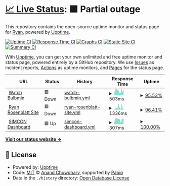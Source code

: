 # [📈 Live Status](https://upptime.ryanrosenblatt.com): <!--live status--> **🟧 Partial outage**

This repository contains the open-source uptime monitor and status page for [Ryan](https://upptime.ryanrosenblatt.com), powered by [Upptime](https://github.com/upptime/upptime).

[![Uptime CI](https://github.com/ryanmattt/upptime-tracking/workflows/Uptime%20CI/badge.svg)](https://github.com/ryanmattt/upptime-tracking/actions?query=workflow%3A%22Uptime+CI%22)
[![Response Time CI](https://github.com/ryanmattt/upptime-tracking/workflows/Response%20Time%20CI/badge.svg)](https://github.com/ryanmattt/upptime-tracking/actions?query=workflow%3A%22Response+Time+CI%22)
[![Graphs CI](https://github.com/ryanmattt/upptime-tracking/workflows/Graphs%20CI/badge.svg)](https://github.com/ryanmattt/upptime-tracking/actions?query=workflow%3A%22Graphs+CI%22)
[![Static Site CI](https://github.com/ryanmattt/upptime-tracking/workflows/Static%20Site%20CI/badge.svg)](https://github.com/ryanmattt/upptime-tracking/actions?query=workflow%3A%22Static+Site+CI%22)
[![Summary CI](https://github.com/ryanmattt/upptime-tracking/workflows/Summary%20CI/badge.svg)](https://github.com/ryanmattt/upptime-tracking/actions?query=workflow%3A%22Summary+CI%22)

With [Upptime](https://upptime.js.org), you can get your own unlimited and free uptime monitor and status page, powered entirely by a GitHub repository. We use [Issues](https://github.com/ryanmattt/upptime-tracking/issues) as incident reports, [Actions](https://github.com/ryanmattt/upptime-tracking/actions) as uptime monitors, and [Pages](https://upptime.ryanrosenblatt.com) for the status page.

<!--start: status pages-->
<!-- This summary is generated by Upptime (https://github.com/upptime/upptime) -->
<!-- Do not edit this manually, your changes will be overwritten -->
<!-- prettier-ignore -->
| URL | Status | History | Response Time | Uptime |
| --- | ------ | ------- | ------------- | ------ |
| <img alt="" src="https://icons.duckduckgo.com/ip3/watch.bulbmin.com.ico" height="13"> [Watch Bulbmin](https://watch.bulbmin.com) | 🟥 Down | [watch-bulbmin.yml](https://github.com/ryanmattt/upptime-tracking/commits/HEAD/history/watch-bulbmin.yml) | <details><summary><img alt="Response time graph" src="./graphs/watch-bulbmin/response-time-week.png" height="20"> 503ms</summary><br><a href="https://upptime.ryanrosenblatt.com/history/watch-bulbmin"><img alt="Response time 381" src="https://img.shields.io/endpoint?url=https%3A%2F%2Fraw.githubusercontent.com%2Fryanmattt%2Fupptime-tracking%2FHEAD%2Fapi%2Fwatch-bulbmin%2Fresponse-time.json"></a><br><a href="https://upptime.ryanrosenblatt.com/history/watch-bulbmin"><img alt="24-hour response time 652" src="https://img.shields.io/endpoint?url=https%3A%2F%2Fraw.githubusercontent.com%2Fryanmattt%2Fupptime-tracking%2FHEAD%2Fapi%2Fwatch-bulbmin%2Fresponse-time-day.json"></a><br><a href="https://upptime.ryanrosenblatt.com/history/watch-bulbmin"><img alt="7-day response time 503" src="https://img.shields.io/endpoint?url=https%3A%2F%2Fraw.githubusercontent.com%2Fryanmattt%2Fupptime-tracking%2FHEAD%2Fapi%2Fwatch-bulbmin%2Fresponse-time-week.json"></a><br><a href="https://upptime.ryanrosenblatt.com/history/watch-bulbmin"><img alt="30-day response time 424" src="https://img.shields.io/endpoint?url=https%3A%2F%2Fraw.githubusercontent.com%2Fryanmattt%2Fupptime-tracking%2FHEAD%2Fapi%2Fwatch-bulbmin%2Fresponse-time-month.json"></a><br><a href="https://upptime.ryanrosenblatt.com/history/watch-bulbmin"><img alt="1-year response time 381" src="https://img.shields.io/endpoint?url=https%3A%2F%2Fraw.githubusercontent.com%2Fryanmattt%2Fupptime-tracking%2FHEAD%2Fapi%2Fwatch-bulbmin%2Fresponse-time-year.json"></a></details> | <details><summary><a href="https://upptime.ryanrosenblatt.com/history/watch-bulbmin">95.53%</a></summary><a href="https://upptime.ryanrosenblatt.com/history/watch-bulbmin"><img alt="All-time uptime 99.35%" src="https://img.shields.io/endpoint?url=https%3A%2F%2Fraw.githubusercontent.com%2Fryanmattt%2Fupptime-tracking%2FHEAD%2Fapi%2Fwatch-bulbmin%2Fuptime.json"></a><br><a href="https://upptime.ryanrosenblatt.com/history/watch-bulbmin"><img alt="24-hour uptime 99.98%" src="https://img.shields.io/endpoint?url=https%3A%2F%2Fraw.githubusercontent.com%2Fryanmattt%2Fupptime-tracking%2FHEAD%2Fapi%2Fwatch-bulbmin%2Fuptime-day.json"></a><br><a href="https://upptime.ryanrosenblatt.com/history/watch-bulbmin"><img alt="7-day uptime 95.53%" src="https://img.shields.io/endpoint?url=https%3A%2F%2Fraw.githubusercontent.com%2Fryanmattt%2Fupptime-tracking%2FHEAD%2Fapi%2Fwatch-bulbmin%2Fuptime-week.json"></a><br><a href="https://upptime.ryanrosenblatt.com/history/watch-bulbmin"><img alt="30-day uptime 98.97%" src="https://img.shields.io/endpoint?url=https%3A%2F%2Fraw.githubusercontent.com%2Fryanmattt%2Fupptime-tracking%2FHEAD%2Fapi%2Fwatch-bulbmin%2Fuptime-month.json"></a><br><a href="https://upptime.ryanrosenblatt.com/history/watch-bulbmin"><img alt="1-year uptime 99.35%" src="https://img.shields.io/endpoint?url=https%3A%2F%2Fraw.githubusercontent.com%2Fryanmattt%2Fupptime-tracking%2FHEAD%2Fapi%2Fwatch-bulbmin%2Fuptime-year.json"></a></details>
| <img alt="" src="https://icons.duckduckgo.com/ip3/ryanrosenblatt.com.ico" height="13"> [Ryan Rosenblatt Site](https://ryanrosenblatt.com) | 🟥 Down | [ryan-rosenblatt-site.yml](https://github.com/ryanmattt/upptime-tracking/commits/HEAD/history/ryan-rosenblatt-site.yml) | <details><summary><img alt="Response time graph" src="./graphs/ryan-rosenblatt-site/response-time-week.png" height="20"> 1336ms</summary><br><a href="https://upptime.ryanrosenblatt.com/history/ryan-rosenblatt-site"><img alt="Response time 585" src="https://img.shields.io/endpoint?url=https%3A%2F%2Fraw.githubusercontent.com%2Fryanmattt%2Fupptime-tracking%2FHEAD%2Fapi%2Fryan-rosenblatt-site%2Fresponse-time.json"></a><br><a href="https://upptime.ryanrosenblatt.com/history/ryan-rosenblatt-site"><img alt="24-hour response time 1835" src="https://img.shields.io/endpoint?url=https%3A%2F%2Fraw.githubusercontent.com%2Fryanmattt%2Fupptime-tracking%2FHEAD%2Fapi%2Fryan-rosenblatt-site%2Fresponse-time-day.json"></a><br><a href="https://upptime.ryanrosenblatt.com/history/ryan-rosenblatt-site"><img alt="7-day response time 1336" src="https://img.shields.io/endpoint?url=https%3A%2F%2Fraw.githubusercontent.com%2Fryanmattt%2Fupptime-tracking%2FHEAD%2Fapi%2Fryan-rosenblatt-site%2Fresponse-time-week.json"></a><br><a href="https://upptime.ryanrosenblatt.com/history/ryan-rosenblatt-site"><img alt="30-day response time 787" src="https://img.shields.io/endpoint?url=https%3A%2F%2Fraw.githubusercontent.com%2Fryanmattt%2Fupptime-tracking%2FHEAD%2Fapi%2Fryan-rosenblatt-site%2Fresponse-time-month.json"></a><br><a href="https://upptime.ryanrosenblatt.com/history/ryan-rosenblatt-site"><img alt="1-year response time 585" src="https://img.shields.io/endpoint?url=https%3A%2F%2Fraw.githubusercontent.com%2Fryanmattt%2Fupptime-tracking%2FHEAD%2Fapi%2Fryan-rosenblatt-site%2Fresponse-time-year.json"></a></details> | <details><summary><a href="https://upptime.ryanrosenblatt.com/history/ryan-rosenblatt-site">96.41%</a></summary><a href="https://upptime.ryanrosenblatt.com/history/ryan-rosenblatt-site"><img alt="All-time uptime 99.68%" src="https://img.shields.io/endpoint?url=https%3A%2F%2Fraw.githubusercontent.com%2Fryanmattt%2Fupptime-tracking%2FHEAD%2Fapi%2Fryan-rosenblatt-site%2Fuptime.json"></a><br><a href="https://upptime.ryanrosenblatt.com/history/ryan-rosenblatt-site"><img alt="24-hour uptime 100.00%" src="https://img.shields.io/endpoint?url=https%3A%2F%2Fraw.githubusercontent.com%2Fryanmattt%2Fupptime-tracking%2FHEAD%2Fapi%2Fryan-rosenblatt-site%2Fuptime-day.json"></a><br><a href="https://upptime.ryanrosenblatt.com/history/ryan-rosenblatt-site"><img alt="7-day uptime 96.41%" src="https://img.shields.io/endpoint?url=https%3A%2F%2Fraw.githubusercontent.com%2Fryanmattt%2Fupptime-tracking%2FHEAD%2Fapi%2Fryan-rosenblatt-site%2Fuptime-week.json"></a><br><a href="https://upptime.ryanrosenblatt.com/history/ryan-rosenblatt-site"><img alt="30-day uptime 99.17%" src="https://img.shields.io/endpoint?url=https%3A%2F%2Fraw.githubusercontent.com%2Fryanmattt%2Fupptime-tracking%2FHEAD%2Fapi%2Fryan-rosenblatt-site%2Fuptime-month.json"></a><br><a href="https://upptime.ryanrosenblatt.com/history/ryan-rosenblatt-site"><img alt="1-year uptime 99.68%" src="https://img.shields.io/endpoint?url=https%3A%2F%2Fraw.githubusercontent.com%2Fryanmattt%2Fupptime-tracking%2FHEAD%2Fapi%2Fryan-rosenblatt-site%2Fuptime-year.json"></a></details>
| <img alt="" src="https://icons.duckduckgo.com/ip3/ursga.com.ico" height="13"> [SIMCON Dashboard](https://ursga.com/simcon) | 🟩 Up | [simcon-dashboard.yml](https://github.com/ryanmattt/upptime-tracking/commits/HEAD/history/simcon-dashboard.yml) | <details><summary><img alt="Response time graph" src="./graphs/simcon-dashboard/response-time-week.png" height="20"> 307ms</summary><br><a href="https://upptime.ryanrosenblatt.com/history/simcon-dashboard"><img alt="Response time 194" src="https://img.shields.io/endpoint?url=https%3A%2F%2Fraw.githubusercontent.com%2Fryanmattt%2Fupptime-tracking%2FHEAD%2Fapi%2Fsimcon-dashboard%2Fresponse-time.json"></a><br><a href="https://upptime.ryanrosenblatt.com/history/simcon-dashboard"><img alt="24-hour response time 355" src="https://img.shields.io/endpoint?url=https%3A%2F%2Fraw.githubusercontent.com%2Fryanmattt%2Fupptime-tracking%2FHEAD%2Fapi%2Fsimcon-dashboard%2Fresponse-time-day.json"></a><br><a href="https://upptime.ryanrosenblatt.com/history/simcon-dashboard"><img alt="7-day response time 307" src="https://img.shields.io/endpoint?url=https%3A%2F%2Fraw.githubusercontent.com%2Fryanmattt%2Fupptime-tracking%2FHEAD%2Fapi%2Fsimcon-dashboard%2Fresponse-time-week.json"></a><br><a href="https://upptime.ryanrosenblatt.com/history/simcon-dashboard"><img alt="30-day response time 213" src="https://img.shields.io/endpoint?url=https%3A%2F%2Fraw.githubusercontent.com%2Fryanmattt%2Fupptime-tracking%2FHEAD%2Fapi%2Fsimcon-dashboard%2Fresponse-time-month.json"></a><br><a href="https://upptime.ryanrosenblatt.com/history/simcon-dashboard"><img alt="1-year response time 194" src="https://img.shields.io/endpoint?url=https%3A%2F%2Fraw.githubusercontent.com%2Fryanmattt%2Fupptime-tracking%2FHEAD%2Fapi%2Fsimcon-dashboard%2Fresponse-time-year.json"></a></details> | <details><summary><a href="https://upptime.ryanrosenblatt.com/history/simcon-dashboard">100.00%</a></summary><a href="https://upptime.ryanrosenblatt.com/history/simcon-dashboard"><img alt="All-time uptime 86.94%" src="https://img.shields.io/endpoint?url=https%3A%2F%2Fraw.githubusercontent.com%2Fryanmattt%2Fupptime-tracking%2FHEAD%2Fapi%2Fsimcon-dashboard%2Fuptime.json"></a><br><a href="https://upptime.ryanrosenblatt.com/history/simcon-dashboard"><img alt="24-hour uptime 100.00%" src="https://img.shields.io/endpoint?url=https%3A%2F%2Fraw.githubusercontent.com%2Fryanmattt%2Fupptime-tracking%2FHEAD%2Fapi%2Fsimcon-dashboard%2Fuptime-day.json"></a><br><a href="https://upptime.ryanrosenblatt.com/history/simcon-dashboard"><img alt="7-day uptime 100.00%" src="https://img.shields.io/endpoint?url=https%3A%2F%2Fraw.githubusercontent.com%2Fryanmattt%2Fupptime-tracking%2FHEAD%2Fapi%2Fsimcon-dashboard%2Fuptime-week.json"></a><br><a href="https://upptime.ryanrosenblatt.com/history/simcon-dashboard"><img alt="30-day uptime 100.00%" src="https://img.shields.io/endpoint?url=https%3A%2F%2Fraw.githubusercontent.com%2Fryanmattt%2Fupptime-tracking%2FHEAD%2Fapi%2Fsimcon-dashboard%2Fuptime-month.json"></a><br><a href="https://upptime.ryanrosenblatt.com/history/simcon-dashboard"><img alt="1-year uptime 86.94%" src="https://img.shields.io/endpoint?url=https%3A%2F%2Fraw.githubusercontent.com%2Fryanmattt%2Fupptime-tracking%2FHEAD%2Fapi%2Fsimcon-dashboard%2Fuptime-year.json"></a></details>

<!--end: status pages-->

[**Visit our status website →**](https://upptime.ryanrosenblatt.com)

## 📄 License

- Powered by: [Upptime](https://github.com/upptime/upptime)
- Code: [MIT](./LICENSE) © [Anand Chowdhary](https://anandchowdhary.com), supported by [Pabio](https://pabio.com)
- Data in the `./history` directory: [Open Database License](https://opendatacommons.org/licenses/odbl/1-0/)

